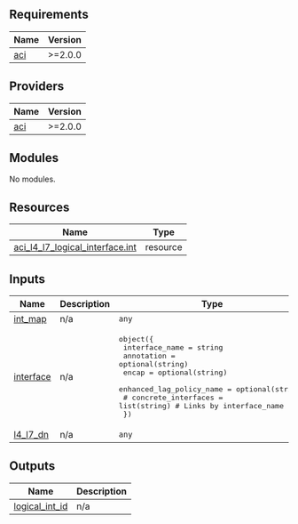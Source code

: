 <!-- BEGIN_TF_DOCS -->
## Requirements

| Name | Version |
|------|---------|
| <a name="requirement_aci"></a> [aci](#requirement\_aci) | >=2.0.0 |

## Providers

| Name | Version |
|------|---------|
| <a name="provider_aci"></a> [aci](#provider\_aci) | >=2.0.0 |

## Modules

No modules.

## Resources

| Name | Type |
|------|------|
| [aci_l4_l7_logical_interface.int](https://registry.terraform.io/providers/CiscoDevNet/aci/latest/docs/resources/l4_l7_logical_interface) | resource |

## Inputs

| Name | Description | Type | Default | Required |
|------|-------------|------|---------|:--------:|
| <a name="input_int_map"></a> [int\_map](#input\_int\_map) | n/a | `any` | n/a | yes |
| <a name="input_interface"></a> [interface](#input\_interface) | n/a | <pre>object({<br>    interface_name            = string<br>    annotation                = optional(string)<br>    encap                     = optional(string)<br>    enhanced_lag_policy_name  = optional(string)<br>    # concrete_interfaces       = list(string)  # Links by interface_name<br>  })</pre> | n/a | yes |
| <a name="input_l4_l7_dn"></a> [l4\_l7\_dn](#input\_l4\_l7\_dn) | n/a | `any` | n/a | yes |

## Outputs

| Name | Description |
|------|-------------|
| <a name="output_logical_int_id"></a> [logical\_int\_id](#output\_logical\_int\_id) | n/a |
<!-- END_TF_DOCS -->